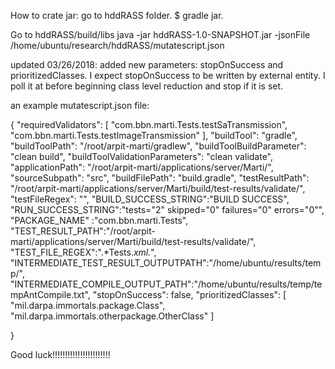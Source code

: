 How to crate jar:
go to hddRASS folder.
$ gradle jar.


Go to hddRASS/build/libs
java -jar hddRASS-1.0-SNAPSHOT.jar -jsonFile /home/ubuntu/research/hddRASS/mutatescript.json

updated 03/26/2018:
added new parameters: stopOnSuccess and prioritizedClasses. I expect stopOnSuccess to be written by external entity.
I poll it at before beginning class level reduction and stop if it is set.




an example mutatescript.json file:


{
  "requiredValidators": [
    "com.bbn.marti.Tests.testSaTransmission",
    "com.bbn.marti.Tests.testImageTransmission"
  ],
  "buildTool": "gradle",
  "buildToolPath": "/root/arpit-marti/gradlew",
  "buildToolBuildParameter": "clean build",
  "buildToolValidationParameters": "clean validate",
  "applicationPath": "/root/arpit-marti/applications/server/Marti/",
  "sourceSubpath": "src",
  "buildFilePath": "build.gradle",
  "testResultPath": "/root/arpit-marti/applications/server/Marti/build/test-results/validate/",
  "testFileRegex": "",
  "BUILD_SUCCESS_STRING":"BUILD SUCCESS",
  "RUN_SUCCESS_STRING":"tests=\"2\" skipped=\"0\" failures=\"0\" errors=\"0\"",
  "PACKAGE_NAME" :"com.bbn.marti.Tests",
  "TEST_RESULT_PATH":"/root/arpit-marti/applications/server/Marti/build/test-results/validate/",
  "TEST_FILE_REGEX":".*Tests.*xml.*",
  "INTERMEDIATE_TEST_RESULT_OUTPUTPATH":"/home/ubuntu/results/temp/",
  "INTERMEDIATE_COMPILE_OUTPUT_PATH":"/home/ubuntu/results/temp/tempAntCompile.txt",
  "stopOnSuccess": false,
  "prioritizedClasses": [
      "mil.darpa.immortals.package.Class",
      "mil.darpa.immortals.otherpackage.OtherClass"
  ]

}


Good luck!!!!!!!!!!!!!!!!!!!!!!!